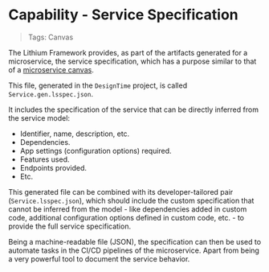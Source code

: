 # Capability - Service Specification

> Tags: Canvas

The Lithium Framework provides, as part of the artifacts generated for a microservice, the service specification, which has a purpose similar to that of a [microservice canvas](https://chrisrichardson.net/post/microservices/general/2019/02/27/microservice-canvas.html).

This file, generated in the `DesignTime` project, is called `Service.gen.lsspec.json`.

It includes the specification of the service that can be directly inferred from the service model:

- Identifier, name, description, etc.
- Dependencies.
- App settings (configuration options) required.
- Features used.
- Endpoints provided.
- Etc.

This generated file can be combined with its developer-tailored pair (`Service.lsspec.json`), which should include the custom specification that cannot be inferred from the model - like dependencies added in custom code, additional configuration options defined in custom code, etc. - to provide the full service specification.

Being a machine-readable file (JSON), the specification can then be used to automate tasks in the CI/CD pipelines of the microservice. Apart from being a very powerful tool to document the service behavior.